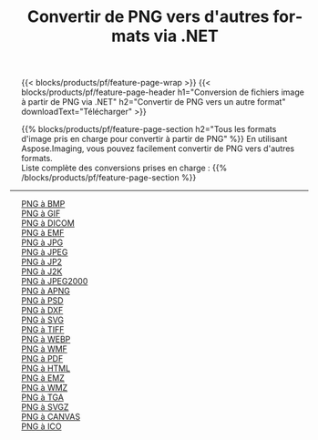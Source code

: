 ﻿---
title: Convertir de PNG vers d'autres formats via .NET 
weight: 3920
url: /fr/net/conversion/from/png 
lang: fr
langdirlevel: 2
locales: zh-hans,ja,it,ru,de,es,fr,nl,id,lt,pl,pt,vi,tr,ko,zh-hant,ar,hi,th,sv,cs,uk,he
description: En utilisant Aspose.Imaging, vous pouvez facilement convertir de PNG vers un autre format
---

{{< blocks/products/pf/feature-page-wrap >}}
{{< blocks/products/pf/feature-page-header h1="Conversion de fichiers image à partir de PNG via .NET" h2="Convertir de PNG vers un autre format" downloadText="Télécharger" >}}


{{% blocks/products/pf/feature-page-section  h2="Tous les formats d'image pris en charge pour convertir à partir de PNG" %}}
En utilisant Aspose.Imaging, vous pouvez facilement convertir de PNG vers d'autres formats.
<br/>
Liste complète des conversions prises en charge :
{{% /blocks/products/pf/feature-page-section %}}
<div class="container-fluid productfamilypage bg-gray">
    <div class="convertypes bg-gray agp-content section">
        <div class="container">
		<hr style="margin-left:-20px;"/>
		<div class="row other-converters">
		    <div class='col-md-2 other-converter remove-lp remove-rp'><a href="/imaging/fr/net/conversion/png-to-bmp" >PNG à BMP</a></div><div class='col-md-2 other-converter remove-lp remove-rp'><a href="/imaging/fr/net/conversion/png-to-gif" >PNG à GIF</a></div><div class='col-md-2 other-converter remove-lp remove-rp'><a href="/imaging/fr/net/conversion/png-to-dicom" >PNG à DICOM</a></div><div class='col-md-2 other-converter remove-lp remove-rp'><a href="/imaging/fr/net/conversion/png-to-emf" >PNG à EMF</a></div><div class='col-md-2 other-converter remove-lp remove-rp'><a href="/imaging/fr/net/conversion/png-to-jpg" >PNG à JPG</a></div><div class='col-md-2 other-converter remove-lp remove-rp'><a href="/imaging/fr/net/conversion/png-to-jpeg" >PNG à JPEG</a></div><div class='col-md-2 other-converter remove-lp remove-rp'><a href="/imaging/fr/net/conversion/png-to-jp2" >PNG à JP2</a></div><div class='col-md-2 other-converter remove-lp remove-rp'><a href="/imaging/fr/net/conversion/png-to-j2k" >PNG à J2K</a></div><div class='col-md-2 other-converter remove-lp remove-rp'><a href="/imaging/fr/net/conversion/png-to-jpeg2000" >PNG à JPEG2000</a></div><div class='col-md-2 other-converter remove-lp remove-rp'><a href="/imaging/fr/net/conversion/png-to-apng" >PNG à APNG</a></div><div class='col-md-2 other-converter remove-lp remove-rp'><a href="/imaging/fr/net/conversion/png-to-psd" >PNG à PSD</a></div><div class='col-md-2 other-converter remove-lp remove-rp'><a href="/imaging/fr/net/conversion/png-to-dxf" >PNG à DXF</a></div><div class='col-md-2 other-converter remove-lp remove-rp'><a href="/imaging/fr/net/conversion/png-to-svg" >PNG à SVG</a></div><div class='col-md-2 other-converter remove-lp remove-rp'><a href="/imaging/fr/net/conversion/png-to-tiff" >PNG à TIFF</a></div><div class='col-md-2 other-converter remove-lp remove-rp'><a href="/imaging/fr/net/conversion/png-to-webp" >PNG à WEBP</a></div><div class='col-md-2 other-converter remove-lp remove-rp'><a href="/imaging/fr/net/conversion/png-to-wmf" >PNG à WMF</a></div><div class='col-md-2 other-converter remove-lp remove-rp'><a href="/imaging/fr/net/conversion/png-to-pdf" >PNG à PDF</a></div><div class='col-md-2 other-converter remove-lp remove-rp'><a href="/imaging/fr/net/conversion/png-to-html" >PNG à HTML</a></div><div class='col-md-2 other-converter remove-lp remove-rp'><a href="/imaging/fr/net/conversion/png-to-emz" >PNG à EMZ</a></div><div class='col-md-2 other-converter remove-lp remove-rp'><a href="/imaging/fr/net/conversion/png-to-wmz" >PNG à WMZ</a></div><div class='col-md-2 other-converter remove-lp remove-rp'><a href="/imaging/fr/net/conversion/png-to-tga" >PNG à TGA</a></div><div class='col-md-2 other-converter remove-lp remove-rp'><a href="/imaging/fr/net/conversion/png-to-svgz" >PNG à SVGZ</a></div><div class='col-md-2 other-converter remove-lp remove-rp'><a href="/imaging/fr/net/conversion/png-to-canvas" >PNG à CANVAS</a></div><div class='col-md-2 other-converter remove-lp remove-rp'><a href="/imaging/fr/net/conversion/png-to-ico" >PNG à ICO</a></div>
                </div>
        </div>
    </div>
</div>
<br/>

